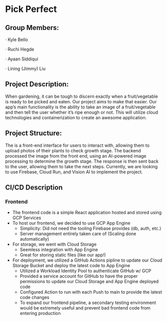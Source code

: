 # Pick Perfect

## Group Members:

· Kyle Bello

· Ruchi Hegde

· Ayaan Siddiqui

· Lining (Jimmy) Liu

## Project Description:

When gardening, it can be tough to discern exactly when a fruit/vegetable is ready to be picked and eaten. Our project aims to make that easier. Our app’s main functionality is the ability to take an image of a fruit/vegetable and then tell the user whether it’s ripe enough or not. This will utilize cloud technologies and containerization to create an awesome application.

## Project Structure:

The is a front-end interface for users to interact with, allowing them to upload photos of their plants to check growth stage. The backend processed the image from the front end, using an AI-powered image processing to determine the growth stage. The response is then sent back to the user, allowing them to take the next steps. Currently, we are looking to use Firebase, Cloud Run, and Vision AI to implement the project. 

## CI/CD Description
### Frontend
- The frontend code is a simple React application hosted and stored using GCP Services
- To host our frontend, we decided to use GCP App Engine
  - Simplicity: Did not need the tooling Firebase provides (db, auth, etc.)
  - Server management entirely taken care of (Scaling done automatically)
- For storage, we went with Cloud Storage
  - Seemless integration with App Engine
  - Great for storing static files (like our app!)
- For deployment, we utilized a GitHub Actions pipline to update our Cloud Storage Bucket and deploy the latest code to App Engine
  - Utilized a Workload Identity Pool to authenticate GitHub w/ GCP
  - Provided a service account for GitHub to have the proper permissions to update our Cloud Storage and App Engine deployed code
  - Configured Action to run with each Push to main to provide the latest code changes
  - To expand our frontend pipeline, a secondary testing environment would be extremely useful and prevent bad frontend code from entering production
